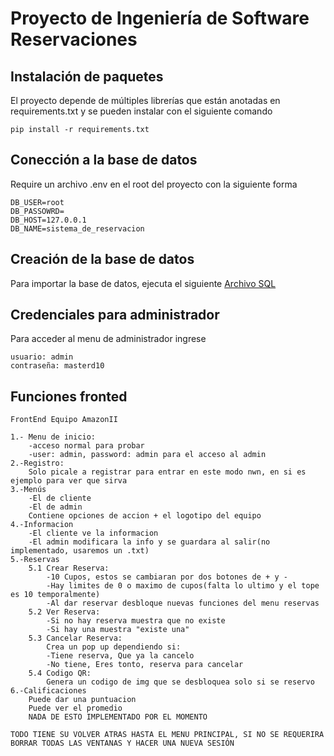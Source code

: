 # Proyecto de Ingeniería de Software __Reservaciones__

## Instalación de paquetes

El proyecto depende de múltiples librerías que están anotadas en requirements.txt y se pueden instalar con el siguiente comando

```
pip install -r requirements.txt
```

## Conección a la base de datos

Require un archivo .env en el root del proyecto con la siguiente forma

```
DB_USER=root
DB_PASSOWRD=
DB_HOST=127.0.0.1
DB_NAME=sistema_de_reservacion
```

## Creación de la base de datos

Para importar la base de datos, ejecuta el siguiente [Archivo SQL](https://drive.google.com/file/d/1SXEGZyuXuLekG3hM2PDAz7rPDBrtGa8U/view?usp=sharing)

## Credenciales para administrador

Para acceder al menu de administrador
ingrese

```
usuario: admin
contraseña: masterd10
```

## Funciones fronted

```
FrontEnd Equipo AmazonII

1.- Menu de inicio:
	-acceso normal para probar
	-user: admin, password: admin para el acceso al admin
2.-Registro:
	Solo picale a registrar para entrar en este modo nwn, en si es ejemplo para ver que sirva
3.-Menús
	-El de cliente
	-El de admin
	Contiene opciones de accion + el logotipo del equipo
4.-Informacion
	-El cliente ve la informacion
	-El admin modificara la info y se guardara al salir(no implementado, usaremos un .txt)
5.-Reservas
	5.1 Crear Reserva:
		-10 Cupos, estos se cambiaran por dos botones de + y -
		-Hay limites de 0 o maximo de cupos(falta lo ultimo y el tope es 10 temporalmente)
		-Al dar reservar desbloque nuevas funciones del menu reservas
	5.2 Ver Reserva:
		-Si no hay reserva muestra que no existe
		-Si hay una muestra "existe una"
	5.3 Cancelar Reserva:
		Crea un pop up dependiendo si:
		-Tiene reserva, Que ya la cancelo
		-No tiene, Eres tonto, reserva para cancelar
	5.4 Codigo QR:
		Genera un codigo de img que se desbloquea solo si se reservo
6.-Calificaciones
	Puede dar una puntuacion
	Puede ver el promedio
	NADA DE ESTO IMPLEMENTADO POR EL MOMENTO

TODO TIENE SU VOLVER ATRAS HASTA EL MENU PRINCIPAL, SI NO SE REQUERIRA BORRAR TODAS LAS VENTANAS Y HACER UNA NUEVA SESIÓN
```